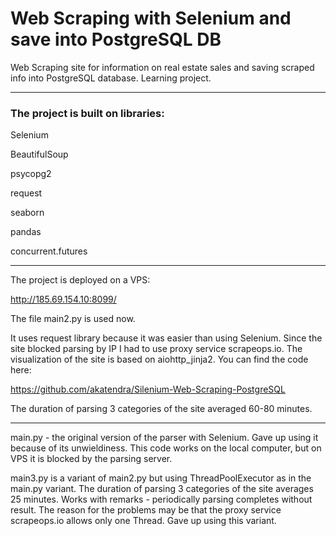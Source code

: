 # Web Scraping with Selenium and save into PostgreSQL DB #
Web Scraping site for information on real estate sales and saving scraped info into PostgreSQL database. Learning project.
***
### The project is built on libraries: ###
Selenium

BeautifulSoup

psycopg2

request

seaborn

pandas

concurrent.futures

***
The project is deployed on a VPS:

http://185.69.154.10:8099/

The file main2.py is used now.

It uses request library because it was easier than using Selenium. Since the site blocked parsing by IP I had to use proxy service scrapeops.io. The visualization of the site is based on aiohttp_jinja2. You can find the code here:

https://github.com/akatendra/Silenium-Web-Scraping-PostgreSQL

The duration of parsing 3 categories of the site averaged 60-80 minutes.

***
main.py - the original version of the parser with Selenium. Gave up using it because of its unwieldiness. This code works on the local computer, but on VPS it is blocked by the parsing server.

main3.py is a variant of main2.py but using ThreadPoolExecutor as in the main.py variant. The duration of parsing 3 categories of the site averages 25 minutes. Works with remarks - periodically parsing completes without result. The reason for the problems may be that the proxy service scrapeops.io allows only one Thread. Gave up using this variant.